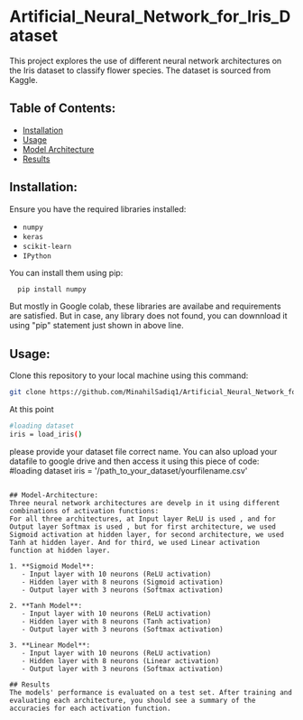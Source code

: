 # Artificial_Neural_Network_for_Iris_Dataset
This project explores the use of different neural network architectures on the Iris dataset to classify flower species. The dataset is sourced from Kaggle.

## Table of Contents:
- [Installation](#installation)
- [Usage](#usage)
- [Model Architecture](#model-architecture)
- [Results](#results)

## Installation:
Ensure you have the required libraries installed:
- `numpy`
- `keras`
- `scikit-learn`
- `IPython`
  
You can install them using pip:
```bash
  pip install numpy
```
But mostly in Google colab, these libraries are availabe and requirements are satisfied. But in case, any library does not found, you can downnload it using "pip" statement just shown in above line.

## Usage:
Clone this repository to your local machine using this command: 
```bash
git clone https://github.com/MinahilSadiq1/Artificial_Neural_Network_for_Iris_Dataset.git
```
At this point 
```bash
#loading dataset
iris = load_iris()
```
please provide your dataset file correct name. You can also upload your datafile to google drive and then access it using this piece of code:
#loading dataset
iris = '/path_to_your_dataset/yourfilename.csv'
```

## Model-Architecture:
Three neural network architectures are develp in it using different combinations of activation functions:
For all three architectures, at Input layer ReLU is used , and for Output layer Softmax is used , but for first architecture, we used Sigmoid activation at hidden layer, for second architecture, we used Tanh at hidden layer. And for third, we used Linear activation function at hidden layer.

1. **Sigmoid Model**:
   - Input layer with 10 neurons (ReLU activation)
   - Hidden layer with 8 neurons (Sigmoid activation)
   - Output layer with 3 neurons (Softmax activation)

2. **Tanh Model**:
   - Input layer with 10 neurons (ReLU activation)
   - Hidden layer with 8 neurons (Tanh activation)
   - Output layer with 3 neurons (Softmax activation)

3. **Linear Model**:
   - Input layer with 10 neurons (ReLU activation)
   - Hidden layer with 8 neurons (Linear activation)
   - Output layer with 3 neurons (Softmax activation)

## Results
The models' performance is evaluated on a test set. After training and evaluating each architecture, you should see a summary of the accuracies for each activation function.
